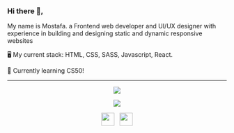 

### Hi there 👋,

My name is Mostafa. a Frontend web developer and UI/UX designer with experience in building and designing static and dynamic responsive websites

🖥️ My current stack: HTML, CSS, SASS, Javascript, React.

📝 Currently learning CS50!

<hr>
<p align="center">
  <img src="https://github-readme-stats.vercel.app/api?username=mostafa-tawfik&show_icons=true&theme=great-gatsby&count_private=true&bg_color=171717&text_color=daf7dc">
</p>
<p align="center">
  <img src="https://github-readme-stats.vercel.app/api/top-langs/?username=Mostafa-Tawfik&show_icons=true&title_color=ffffff&icon_color=2A75CF&text_color=daf7dc&bg_color=171717">
</p>

<p align='center'>
<a href="https://twitter.com/Mostafa__Tawfik"><img height="30" src="https://github.com/WaylonWalker/WaylonWalker/blob/main/icon/twitter.png?raw=true"></a>&nbsp;&nbsp;
<a href="https://www.linkedin.com/in/m8ustafa-tawfik/"><img height="30" src="https://github.com/WaylonWalker/WaylonWalker/blob/main/icon/linkedin.png?raw=true"></a>
</p>
